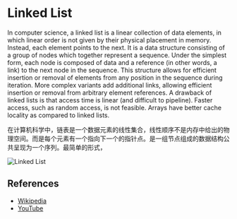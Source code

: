 # Linked List

In computer science, a linked list is a linear collection 
of data elements, in which linear order is not given by 
their physical placement in memory. Instead, each 
element points to the next. It is a data structure 
consisting of a group of nodes which together represent 
a sequence. Under the simplest form, each node is 
composed of data and a reference (in other words, 
a link) to the next node in the sequence. This structure
allows for efficient insertion or removal of elements 
from any position in the sequence during iteration. 
More complex variants add additional links, allowing 
efficient insertion or removal from arbitrary element 
references. A drawback of linked lists is that access 
time is linear (and difficult to pipeline). Faster 
access, such as random access, is not feasible. Arrays 
have better cache locality as compared to linked lists.



在计算机科学中，链表是一个数据元素的线性集合，线性顺序不是内存中给出的物理空间。而是每个元素有一个指向下一个的指针点。是一组节点组成的数据结构公共呈现为一个序列。最简单的形式，

![Linked List](https://upload.wikimedia.org/wikipedia/commons/6/6d/Singly-linked-list.svg)

## References

- [Wikipedia](https://en.wikipedia.org/wiki/Linked_list)
- [YouTube](https://www.youtube.com/watch?v=njTh_OwMljA&index=2&t=1s&list=PLLXdhg_r2hKA7DPDsunoDZ-Z769jWn4R8)
